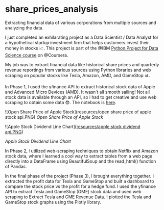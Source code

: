 # share_prices_analysis
Extracting financial data of various corporations from multiple sources and analyzing the data.

I just completed an exhilarating project as a Data Scientist / Data Analyst for a hypothetical startup investment firm that helps customers invest their money in stocks 📈. This project is part of the @IBM [Python Project for Data Science course](https://www.coursera.org/learn/python-project-for-data-science/home/welcome) on @Coursera.

My job was to extract financial data like historical share prices and quarterly revenue reportings from various sources using Python libraries and web scraping on popular stocks like Tesla, Amazon, AMD, and GameStop 📊.


In Phase 1, I used the yfinance API to extract historical stock data of Apple and Advanced Micro Devices (AMD). It wasn't all smooth sailing! Not all stock data is available through an API, so I had to get creative and use web scraping to obtain some data 😎. The notebook is [here](https://github.com/Inyrkz/share_prices_analysis/blob/main/extract_api.ipynb).


![Open Share Price of Apple Stock](resources/open share price of apple stock api.PNG)
*Open Share Price of Apple Stock*


![Apple Stock Dividend Line Chart]([resources/apple stock dividend api.PNG](https://github.com/Inyrkz/share_prices_analysis/blob/main/resources/apple%20stock%20dividend%20api.PNG?raw=true))

*Apple Stock Dividend Line Chart*


In Phase 2, I utilized web-scraping techniques to obtain Netflix and Amazon stock data, where I learned a cool way to extract tables from a web page directly into a DataFrame using BeautifulSoup and the read_html() function of Pandas.

In the final phase of the project (Phase 3), I brought everything together. I extracted the profit data for Tesla and GameStop and built a dashboard to compare the stock price vs the profit for a hedge fund. I used the yfinance API to extract Tesla and GameStop (GME) stock data and used web scraping to Extract Tesla and GME Revenue Data. I plotted the Tesla and GameStop stock graphs using the Plotly library.

